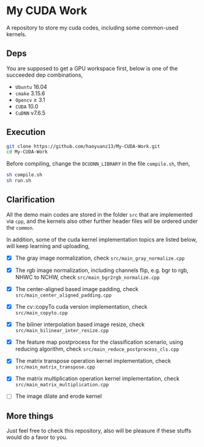 # My CUDA Work
A repository to store my cuda codes, including some common-used kernels. 

## Deps
You are supposed to get a GPU workspace first, below is one of the succeeded dep combinations, 
- `Ubuntu` 16.04
- `cmake` 3.15.6
- `Opencv` ≥ 3.1
- `CUDA` 10.0
- `CuDNN` v7.6.5


## Execution
```bash
git clone https://github.com/haoyuanz13/My-CUDA-Work.git
cd My-CUDA-Work
```

Before compiling, change the `DCUDNN_LIBRARY` in the file `compile.sh`, then, 
```bash
sh compile.sh
sh run.sh
```


## Clarification
All the demo main codes are stored in the folder `src` that are implemented via `cpp`, and the kernels also other further header files will be ordered under the `common`.

In addition, some of the cuda kernel implementation topics are listed below, will keep learning and uploading, <br>
- [x] The gray image normalization, check `src/main_gray_normalize.cpp`
- [x] The rgb image normalization, including channels flip, e.g. bgr to rgb, NHWC to NCHW, check `src/main_bgr2rgb_normalize.cpp`
- [x] The center-aligned based image padding, check `src/main_center_aligned_padding.cpp`
- [x] The cv::copyTo cuda version implementation, check `src/main_copyto.cpp`
- [x] The biliner interpolation based image resize, check `src/main_bilinear_inter_resize.cpp`
- [x] The feature map postprocess for the classification scenario, using reducing algorithm, check `src/main_reduce_postprocess_cls.cpp`
- [x] The matrix transpose operation kernel implementation, check `src/main_matrix_transpose.cpp`
- [x] The matrix multiplication operation kernel implementation, check `src/main_matrix_multiplication.cpp`
- [ ] The image dilate and erode kernel


## More things
Just feel free to check this repository, also will be pleasure if these stuffs would do a favor to you.
